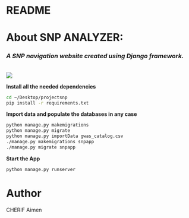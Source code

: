 README
======

# About SNP ANALYZER:
<h3><em>A SNP navigation website created using Django framework.</em></h3>
<br>
<img src="https://github.com/Aimen-prog/SNP_project/tree/master/snpapp/static/img/homelogo.png">
<br>

**Install all the needed dependencies**

```bash
cd ~/Desktop/projectsnp
pip install -r requirements.txt

```

**Import data and populate the databases in any case**
```bash
python manage.py makemigrations
python manage.py migrate
python manage.py importData gwas_catalog.csv
./manage.py makemigrations snpapp
./manage.py migrate snpapp

```

**Start the App**
```bash
python manage.py runserver

```

# Author
CHERIF Aimen
